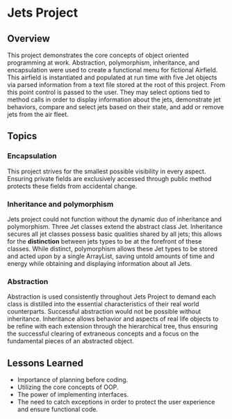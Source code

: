# Jets Project

## Overview
This project demonstrates the core concepts of object oriented programming at work.
Abstraction, polymorphism, inheritance, and encapsulation were used to create a
functional menu for fictional Airfield. This airfield is instantiated and populated
at run time with five Jet objects via parsed information from a text
file stored at the root of this project. From this point control is passed to the
user. They may select options tied to method calls in order to display information
about the jets, demonstrate jet behaviors, compare and select jets based on their
state, and add or remove jets from the air fleet.

## Topics
### Encapsulation
This project strives for the smallest possible visibility in every aspect.
Ensuring private fields are exclusively accessed through public method protects
these fields from accidental change.

### Inheritance and polymorphism
Jets project could not function without the dynamic duo of inheritance and
polymorphism. Three Jet classes extend the abstract class Jet. Inheritance secures
all jet classes possess basic qualities shared by all jets; this allows for the
**distinction** between jets types to be at the forefront of these classes. While
distinct, polymorphism allows these Jet types to be stored and acted upon by a single
ArrayList, saving untold amounts of time and energy while obtaining and displaying
information about all Jets.

### Abstraction
Abstraction is used consistently throughout Jets Project to demand each class
is distilled into the essential characteristics of their real world counterparts.
Successful abstraction would not be possible without inheritance. Inheritance allows
behavior and aspects of real life objects to be refine with each extension through
the hierarchical tree, thus ensuring the successful clearing of extraneous concepts
and a focus on the fundamental pieces of an abstracted object.

## Lessons Learned
* Importance of planning before coding.
* Utilizing the core concepts of OOP.
* The power of implementing interfaces.
* The need to catch exceptions in order to protect the user experience and ensure functional code.
